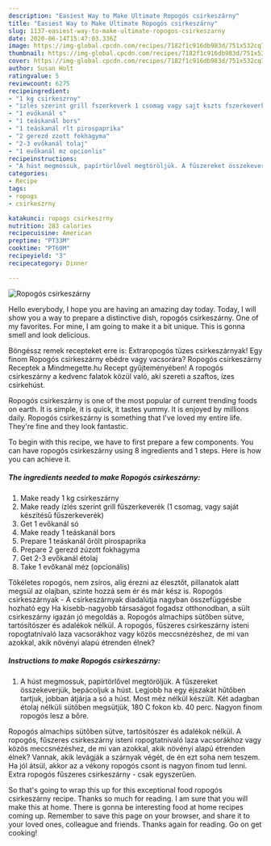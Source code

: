 ```yaml
---
description: "Easiest Way to Make Ultimate Ropogós csirkeszárny"
title: "Easiest Way to Make Ultimate Ropogós csirkeszárny"
slug: 1137-easiest-way-to-make-ultimate-ropogos-csirkeszarny
date: 2020-06-14T15:47:03.336Z
image: https://img-global.cpcdn.com/recipes/7182f1c916db983d/751x532cq70/ropogos-csirkeszarny-recept-foto.jpg
thumbnail: https://img-global.cpcdn.com/recipes/7182f1c916db983d/751x532cq70/ropogos-csirkeszarny-recept-foto.jpg
cover: https://img-global.cpcdn.com/recipes/7182f1c916db983d/751x532cq70/ropogos-csirkeszarny-recept-foto.jpg
author: Susan Holt
ratingvalue: 5
reviewcount: 6275
recipeingredient:
- "1 kg csirkeszrny"
- "ízlés szerint grill fszerkeverk 1 csomag vagy sajt kszts fszerkeverk"
- "1 evőkanál s"
- "1 teáskanál bors"
- "1 teáskanál rlt pirospaprika"
- "2 gerezd zzott fokhagyma"
- "2-3 evőkanál tolaj"
- "1 evőkanál mz opcionlis"
recipeinstructions:
- "A húst megmossuk, papírtörlővel megtöröljük. A fűszereket összekeverjük, bepácoljuk a húst. Legjobb ha egy éjszakát hűtőben tartjuk, jobban átjárja a só a húst. Most méz nélkül készült. Két adagban étolaj nélküli sütőben megsütjük, 180 C fokon kb. 40 perc. Nagyon finom ropogós lesz a bőre."
categories:
- Recipe
tags:
- ropogs
- csirkeszrny

katakunci: ropogs csirkeszrny 
nutrition: 283 calories
recipecuisine: American
preptime: "PT33M"
cooktime: "PT60M"
recipeyield: "3"
recipecategory: Dinner

---
```



![Ropogós csirkeszárny](https://img-global.cpcdn.com/recipes/7182f1c916db983d/751x532cq70/ropogos-csirkeszarny-recept-foto.jpg)

Hello everybody, I hope you are having an amazing day today. Today, I will show you a way to prepare a distinctive dish, ropogós csirkeszárny. One of my favorites. For mine, I am going to make it a bit unique. This is gonna smell and look delicious.

Böngéssz remek recepteket erre is: Extraropogós tüzes csirkeszárnyak! Egy finom Ropogós csirkeszárny ebédre vagy vacsorára? Ropogós csirkeszárny Receptek a Mindmegette.hu Recept gyűjteményében! A ropogós csirkeszárny a kedvenc falatok közül való, aki szereti a szaftos, ízes csirkehúst.

Ropogós csirkeszárny is one of the most popular of current trending foods on earth. It is simple, it is quick, it tastes yummy. It is enjoyed by millions daily. Ropogós csirkeszárny is something that I've loved my entire life. They're fine and they look fantastic.


To begin with this recipe, we have to first prepare a few components. You can have ropogós csirkeszárny using 8 ingredients and 1 steps. Here is how you can achieve it.

<!--inarticleads1-->

##### The ingredients needed to make Ropogós csirkeszárny:

1. Make ready 1 kg csirkeszárny
1. Make ready ízlés szerint grill fűszerkeverék (1 csomag, vagy saját készítésű fűszerkeverék)
1. Get 1 evőkanál só
1. Make ready 1 teáskanál bors
1. Prepare 1 teáskanál őrölt pirospaprika
1. Prepare 2 gerezd zúzott fokhagyma
1. Get 2-3 evőkanál étolaj
1. Take 1 evőkanál méz (opcionális)


Tökéletes ropogós, nem zsíros, alig érezni az élesztőt, pillanatok alatt megsül az olajban, szinte hozzá sem ér és már kész is. Ropogós csirkeszárnyak - A csirkeszárnyak diadalútja nagyban összefüggésbe hozható egy Ha kisebb-nagyobb társaságot fogadsz otthonodban, a sült csirkeszárny igazán jó megoldás a. Ropogós almachips sütőben sütve, tartósítószer és adalékok nélkül. A ropogós, fűszeres csirkeszárny isteni ropogtatnivaló laza vacsorákhoz vagy közös meccsnézéshez, de mi van azokkal, akik növényi alapú étrenden élnek? 

<!--inarticleads2-->

##### Instructions to make Ropogós csirkeszárny:

1. A húst megmossuk, papírtörlővel megtöröljük. A fűszereket összekeverjük, bepácoljuk a húst. Legjobb ha egy éjszakát hűtőben tartjuk, jobban átjárja a só a húst. Most méz nélkül készült. Két adagban étolaj nélküli sütőben megsütjük, 180 C fokon kb. 40 perc. Nagyon finom ropogós lesz a bőre.


Ropogós almachips sütőben sütve, tartósítószer és adalékok nélkül. A ropogós, fűszeres csirkeszárny isteni ropogtatnivaló laza vacsorákhoz vagy közös meccsnézéshez, de mi van azokkal, akik növényi alapú étrenden élnek? Vannak, akik levágják a szárnyak végét, de én ezt soha nem teszem. Ha jól átsül, akkor az a vékony ropogós csont is nagyon finom tud lenni. Extra ropogós fűszeres csirkeszárny - csak egyszerűen. 

So that's going to wrap this up for this exceptional food ropogós csirkeszárny recipe. Thanks so much for reading. I am sure that you will make this at home. There is gonna be interesting food at home recipes coming up. Remember to save this page on your browser, and share it to your loved ones, colleague and friends. Thanks again for reading. Go on get cooking!
